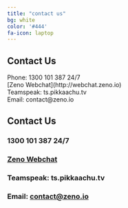 ```yaml
---
title: "contact us"
bg: white
color: '#444'
fa-icon: laptop
---
```

<article class="main2 indent-top">
	<div class="indent-left indent-right">
		<div class="box-bg">
			<div class="indent0">
				<div class="wrapper">
					<h2>Contact Us</h2>
					<p class="p1">
					Phone: 1300 101 387 24/7 <br />
					[Zeno Webchat](http://webchat.zeno.io) <br />
					Teamspeak: ts.pikkaachu.tv <br />
					Email: contact@zeno.io</p>
				</div>
			</div>
		</div>
	</div>
</article>

## Contact Us
### 1300 101 387 24/7
### [Zeno Webchat](http://webchat.zeno.io)
### Teamspeak: ts.pikkaachu.tv
### Email: contact@zeno.io
